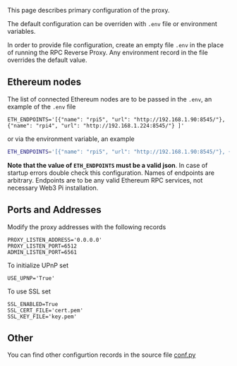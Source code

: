 This page describes primary configuration of the proxy.

The default configuration can be overriden with `.env` file or environment variables.

In order to provide file configuration, 
create an empty file `.env` in the place of running the RPC Reverse Proxy.
Any environment record in the file overrides the default value.

## Ethereum nodes

The list of connected Ethereum nodes are to be passed in the `.env`, an example of the `.env` file
```text
ETH_ENDPOINTS='[{"name": "rpi5", "url": "http://192.168.1.90:8545/"}, {"name": "rpi4", "url": "http://192.168.1.224:8545/"} ]'
```
or via the environment variable, an example
```bash
ETH_ENDPOINTS='[{"name": "rpi5", "url": "http://192.168.1.90:8545/"}, {"name": "rpi4", "url": "http://192.168.1.224:8545/"} ]' web3pi-proxy
```

**Note that the value of `ETH_ENDPOINTS` must be a valid json**. 
In case of startup errors double check this configuration.
Names of endpoints are arbitrary.
Endpoints are to be any valid Ethereum RPC services, not necessary Web3 Pi installation.

## Ports and Addresses

Modify the proxy addresses with the following records
```text
PROXY_LISTEN_ADDRESS='0.0.0.0'
PROXY_LISTEN_PORT=6512
ADMIN_LISTEN_PORT=6561
```

To initialize UPnP set
```text
USE_UPNP='True'
```

To use SSL set
```text
SSL_ENABLED=True
SSL_CERT_FILE='cert.pem'
SSL_KEY_FILE='key.pem'
```

## Other

You can find other configurtion records in the source file [conf.py](https://github.com/Web3-Pi/web3-reverse-proxy/blob/main/web3pi_proxy/config/conf.py)
